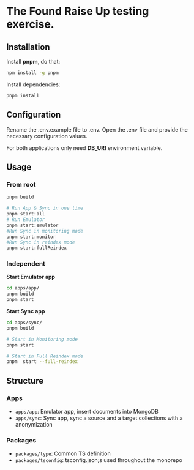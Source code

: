 # The Found Raise Up testing exercise.
## Installation 

Install **pnpm**, do that:

```sh
npm install -g pnpm
```
Install dependencies: 

```sh
pnpm install
```

##  Configuration

Rename the .env.example file to .env.
Open the .env file and provide the necessary configuration values.

For both applications only need **DB_URI** environment variable.

##  Usage
### From root

```sh
pnpm build

# Run App & Sync in one time
pnpm start:all
# Run Emulator
pnpm start:emulator
#Run Sync in monitoring mode
pnpm start:monitor
#Run Sync in reindex mode
pnpm start:fullReindex
```

### Independent

**Start Emulator app**

```sh
cd apps/app/
pnpm build
pnpm start
```

**Start Sync app**

```sh
cd apps/sync/
pnpm build

# Start in Monitoring mode
pnpm start

# Start in Full Reindex mode
pnpm  start --full-reindex
```


## Structure

### Apps

- `apps/app`: Emulator app, insert documents into MongoDB
- `apps/sync`: Sync app, sync a source and a target collections with a anonymization

### Packages

- `packages/type`: Common TS definition
- `packages/tsconfig`: tsconfig.json;s used throughout the monorepo
